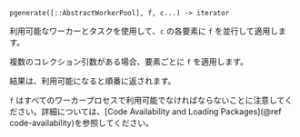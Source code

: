 ```
pgenerate([::AbstractWorkerPool], f, c...) -> iterator
```

利用可能なワーカーとタスクを使用して、`c` の各要素に `f` を並行して適用します。

複数のコレクション引数がある場合、要素ごとに `f` を適用します。

結果は、利用可能になると順番に返されます。

`f` はすべてのワーカープロセスで利用可能でなければならないことに注意してください。詳細については、[Code Availability and Loading Packages](@ref code-availability)を参照してください。
